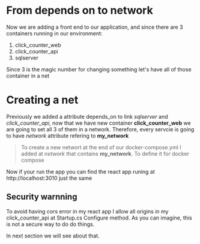 # From depends on to network

Now we are adding a front end to our application, and since there are 3 containers running in our environment:
1. click_counter_web
2. click_counter_api
3. sqlserver

Since 3 is the magic number for changing something let's have all of those container in a net

# Creating a net

Previously we added a attribute depends_on to link *sqlserver* and *click_counter_api*, now that we have new container **click_counter_web** we are going to set all 3 of them in a network. Therefore, every servcie is going to have *network* attribute refering to **my_network**

> To create a new networt at the end of our docker-compose.yml I added at *network* that contains **my_network**. To define it for docker compose

Now if your run the app you can find the react app runing at http://localhost:3010 just the same

## Security warnning

To avoid having cors error in my react app I allow all origins in my click_counter_api at Startup.cs Configure method. As you can imagine, this is not a secure way to do do things.

In next section we will see about that.